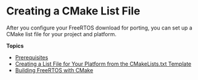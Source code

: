 # Creating a CMake List File<a name="porting-cmake-setup"></a>

After you configure your FreeRTOS download for porting, you can set up a CMake list file for your project and platform\.

**Topics**
+ [Prerequisites](building-cmake-prereqs.md)
+ [Creating a List File for Your Platform from the CMakeLists\.txt Template](cmake-template.md)
+ [Building FreeRTOS with CMake](building-cmake.md)